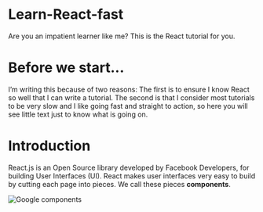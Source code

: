 # Learn-React-fast
Are you an impatient learner like me? This is the React tutorial for you.

# Before we start...
I’m writing this because of two reasons: The first is to ensure I know React so well that I can write a tutorial. The second is that I consider most tutorials to be very slow and I like going fast and straight to action, so here you will see little text just to know what is going on.

# Introduction
React.js is an Open Source library developed by Facebook Developers, for building User Interfaces (UI). React makes user interfaces very easy to build by cutting each page into pieces. We call these pieces **components**.


<img align="center" src="https://github.com/LeWanderer/Learn-React-fast/blob/draft/images/components.png?raw=true" alt="Google components">


